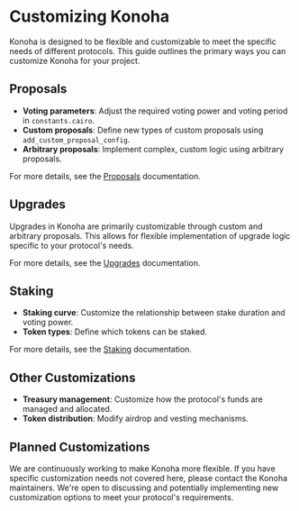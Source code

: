 # Customizing Konoha

Konoha is designed to be flexible and customizable to meet the specific needs of different protocols. This guide outlines the primary ways you can customize Konoha for your project.

## Proposals

- **Voting parameters**: Adjust the required voting power and voting period in `constants.cairo`.
- **Custom proposals**: Define new types of custom proposals using `add_custom_proposal_config`.
- **Arbitrary proposals**: Implement complex, custom logic using arbitrary proposals.

For more details, see the [Proposals](./proposals.md) documentation.

## Upgrades

Upgrades in Konoha are primarily customizable through custom and arbitrary proposals. This allows for flexible implementation of upgrade logic specific to your protocol's needs.

For more details, see the [Upgrades](./upgrades.md) documentation.

## Staking

- **Staking curve**: Customize the relationship between stake duration and voting power.
- **Token types**: Define which tokens can be staked.

For more details, see the [Staking](./staking.md) documentation.

## Other Customizations

- **Treasury management**: Customize how the protocol's funds are managed and allocated.
- **Token distribution**: Modify airdrop and vesting mechanisms.

## Planned Customizations

We are continuously working to make Konoha more flexible. If you have specific customization needs not covered here, please contact the Konoha maintainers. We're open to discussing and potentially implementing new customization options to meet your protocol's requirements.
